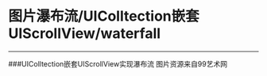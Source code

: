 图片瀑布流/UIColltection嵌套UIScrollView/waterfall
=
-------------
###UIColltection嵌套UIScrollView实现瀑布流 图片资源来自99艺术网
